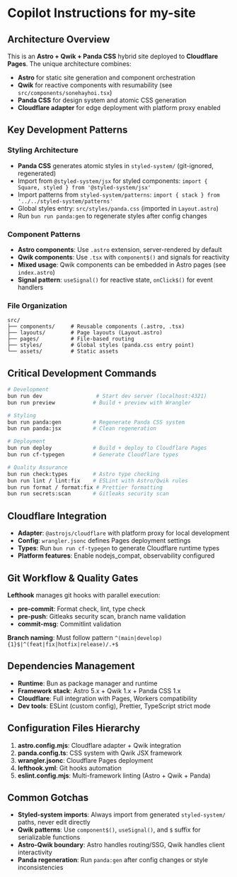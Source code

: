 # Copilot Instructions for my-site

## Architecture Overview

This is an **Astro + Qwik + Panda CSS** hybrid site deployed to **Cloudflare Pages**. The unique architecture combines:
- **Astro** for static site generation and component orchestration
- **Qwik** for reactive components with resumability (see `src/components/sonehayhoi.tsx`)
- **Panda CSS** for design system and atomic CSS generation
- **Cloudflare adapter** for edge deployment with platform proxy enabled

## Key Development Patterns

### Styling Architecture
- **Panda CSS** generates atomic styles in `styled-system/` (git-ignored, regenerated)
- Import from `@styled-system/jsx` for styled components: `import { Square, styled } from '@styled-system/jsx'`
- Import patterns from `styled-system/patterns`: `import { stack } from '../../styled-system/patterns'`
- Global styles entry: `src/styles/panda.css` (imported in `Layout.astro`)
- Run `bun run panda:gen` to regenerate styles after config changes

### Component Patterns
- **Astro components**: Use `.astro` extension, server-rendered by default
- **Qwik components**: Use `.tsx` with `component$()` and signals for reactivity
- **Mixed usage**: Qwik components can be embedded in Astro pages (see `index.astro`)
- **Signal pattern**: `useSignal()` for reactive state, `onClick$()` for event handlers

### File Organization
```
src/
├── components/     # Reusable components (.astro, .tsx)
├── layouts/        # Page layouts (Layout.astro)
├── pages/          # File-based routing
├── styles/         # Global styles (panda.css entry point)
└── assets/         # Static assets
```

## Critical Development Commands

```bash
# Development
bun run dev                 # Start dev server (localhost:4321)
bun run preview            # Build + preview with Wrangler

# Styling
bun run panda:gen          # Regenerate Panda CSS system
bun run panda:jsx          # Clean regeneration

# Deployment
bun run deploy             # Build + deploy to Cloudflare Pages
bun run cf-typegen         # Generate Cloudflare types

# Quality Assurance
bun run check:types        # Astro type checking
bun run lint / lint:fix    # ESLint with Astro/Qwik rules
bun run format / format:fix # Prettier formatting
bun run secrets:scan       # Gitleaks security scan
```

## Cloudflare Integration

- **Adapter**: `@astrojs/cloudflare` with platform proxy for local development
- **Config**: `wrangler.jsonc` defines Pages deployment settings
- **Types**: Run `bun run cf-typegen` to generate Cloudflare runtime types
- **Platform features**: Enable nodejs_compat, observability configured

## Git Workflow & Quality Gates

**Lefthook** manages git hooks with parallel execution:
- **pre-commit**: Format check, lint, type check
- **pre-push**: Gitleaks security scan, branch name validation
- **commit-msg**: Commitlint validation

**Branch naming**: Must follow pattern `^(main|develop){1}$|^(feat|fix|hotfix|release)/.+$`

## Dependencies Management

- **Runtime**: Bun as package manager and runtime
- **Framework stack**: Astro 5.x + Qwik 1.x + Panda CSS 1.x
- **Cloudflare**: Full integration with Pages, Workers compatibility
- **Dev tools**: ESLint (custom config), Prettier, TypeScript strict mode

## Configuration Files Hierarchy

1. **astro.config.mjs**: Cloudflare adapter + Qwik integration
2. **panda.config.ts**: CSS system with Qwik JSX framework
3. **wrangler.jsonc**: Cloudflare Pages deployment
4. **lefthook.yml**: Git hooks automation
5. **eslint.config.mjs**: Multi-framework linting (Astro + Qwik + Panda)

## Common Gotchas

- **Styled-system imports**: Always import from generated `styled-system/` paths, never edit directly
- **Qwik patterns**: Use `component$()`, `useSignal()`, and `$` suffix for serializable functions
- **Astro-Qwik boundary**: Astro handles routing/SSG, Qwik handles client interactivity
- **Panda regeneration**: Run `panda:gen` after config changes or style inconsistencies

